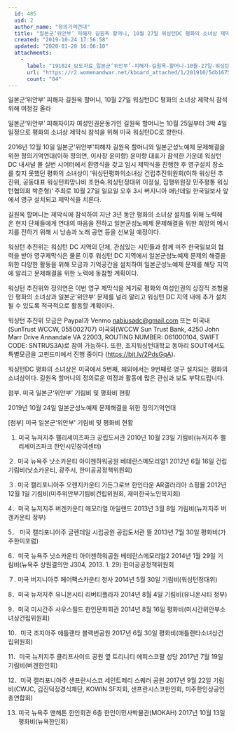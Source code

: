 ```yaml
---
  id: 485
  uid: 2
  author_name: "정의기억연대"
  title: "일본군‘위안부’ 피해자 길원옥 할머니, 10월 27일 워싱턴DC 평화의 소녀상 제막식 참석 위해 여정길 올라"
  created: "2019-10-24 17:56:58"
  updated: "2020-01-28 16:06:10"
  attachments: 
    - 
      label: "191024_보도자료_일본군‘위안부’-피해자-길원옥-할머니-10월-27일-워싱턴DC-평화의-소녀상-제막식-참석-위해-여정길-올라.hwp"
      url: "https://r2.womenandwar.net/kboard_attached/1/201910/5db1675ab16157182712.hwp"
      count: "84"
---
```

일본군‘위안부’ 피해자 길원옥 할머니, 10월 27일 워싱턴DC 평화의 소녀상 제막식 참석 위해 여정길 올라

 일본군‘위안부’ 피해자이자 여성인권운동가인 길원옥 할머니는 10월 25일부터 3박 4일 일정으로 평화의 소녀상 제막식 참석을 위해 미국 워싱턴DC로 향한다. 

 2016년 12월 10일 일본군'위안부'피해자 길원옥 할머니와 일본군성노예제 문제해결을 위한 정의기억연대(이하 정의연, 이사장 윤미향) 윤미향 대표가 참석한 가운데 워싱턴 DC 내셔널 몰 실번 시어터에서 환영식을 갖고 임시 제막식을 진행한 후 영구설치 장소를 찾지 못했던 평화의 소녀상이 '워싱턴평화의소녀상 건립추진위원회(이하 워싱턴 추진위, 공동대표 워싱턴희망나비 조현숙.워싱턴정대위 이정실, 집행위원장 민주평통 워싱턴협의회 박준형)‘ 주최로 10월 27일 일요일 오후 3시 버지니아 애난데일 한국일보사 앞에서 영구 설치되고 제막식을 치른다. 

 길원옥 할머니는 제막식에 참석하여 지난 3년 동안 평화의 소녀상 설치를 위해 노력해 온 현지 단체들에게 연대의 마음을 전하고 일본군성노예제 문제해결을 위한 희망의 메시지를 전하기 위해 시 낭송과 노래 공연 등을 선보일 예정이다.

 워싱턴 추진위는 워싱턴 DC 지역의 단체, 관심있는 시민들과 함께 미주 한국일보의 협력을 받아 영구제막식은 물론 이후 워싱턴 DC 지역에서 일본군성노예제 문제의 해결을 위한 다양한 활동을 위해 모금과 기억공간을 설치하여 일본군성노예제 문제를 해당 지역에 알리고 문제해결을 위한 노력에 동참할 계획이다. 

 워싱턴 추진위와 정의연은 이번 영구 제막식을 계기로 평화와 여성인권의 상징적 조형물인 평화의 소녀상과 일본군’위안부‘ 문제를 널리 알리고 워싱턴 DC 지역 내에 추가 설치될 수 있도록 적극적으로 활동할 계획이다. 

 워싱턴 추진위 모금은 Paypal과 Venmo nabiusadc@gmail.com 또는 미국내(SunTrust WCCW, 055002707) 미국외(WCCW Sun Trust Bank, 4250 John Marr Drive Annandale VA 22003, ROUTING NUMBER: 061000104, SWIFT CODE: SNTRUS3A)로 참여 가능하다. 또한, 조지워싱턴대학교 동아리 SOUT에서도 특별모금을 고펀드미에서 진행 중이다 (https://bit.ly/2PdsGqA).

 워싱턴DC 평화의 소녀상은 미국에서 5번째, 해외에서는 9번째로 영구 설치되는 평화의 소녀상이다. 길원옥 할머니의 정의로운 여정과 활동에 많은 관심과 보도 부탁드립니다.

첨부. 미국 일본군‘위안부’ 기림비 및 평화비 현황

2019년 10월 24일 
일본군성노예제 문제해결을 위한 정의기억연대


\[첨부\] 미국 일본군‘위안부’ 기림비 및 평화비 현황
1. 미국 뉴저지주 펠리세이즈파크 공립도서관 
2010년 10월 23일
기림비(뉴저지주 펠리세이즈파크 한인시민참여센터)

２. 미국 뉴욕주 낫소카운티 아이젠하워공원 베테란스메모리얼1 
2012년 6월 16일 건립 
기림비(낫소카운티, 광주시, 한미공공정책위원회)

３. 미국 캘리포니아주 오렌지카운티 가든그로브 한인타운 AR갤러리아 쇼핑몰
2012년 12월 1일
기림비(미주위안부기림비건립위원회, 재미한국노인복지회)

4．미국 뉴저지주 버겐카운티 메모리얼 아일랜드
2013년 3월 8일 
기림비(뉴저지주 버겐카운티 정부)

5． 미국 캘리포니아주 글렌데일 시립공원 공립도서관 뜰 
2013년 7월 30일
평화비(가주한미포럼)

6．미국 뉴욕주 낫소카운티 아이젠하워공원 베테란스메모리얼2
2014년 1월 29일 
기림비(뉴욕주 상원결의안 J304, 2013. 1. 29)
한미공공정책위원회

７. 미국 버지니아주 페어팩스카운티 청사
2014년 5월 30일
기림비(워싱턴정대위)

8．미국 뉴저지주 유니온시티 리버티플라자 
2014년 8월 4일
기림비(유니온시티 정부)

9．미국 미시간주 사우스필드 한인문화회관 
2014년 8월 16일 
평화비(미시간위안부소녀상건립위원회)

10．미국 조지아주 애틀랜타 블랙번공원
2017년 6월 30일
평화비(애틀랜타소녀상건립위원회)
 
11．미국 뉴저지주 클리프사이드 공원 옆 트리니티 에피스코팔 성당
2017년 7월 19일 
기림비(버겐한인회)

12．미국 캘리포니아주 샌프란시스코 세인트메리 스퀘러 공원
2017년 9월 22일
기림비(CWJC, 김진덕정경식재단, KOWIN SF지회, 샌프란시스코한인회, 미주한인상공인총연합회)

13. 미국 뉴욕주 맨해튼 한인회관 6층 한인이민사박물관(MOKAH)
2017년 10월 13일 
평화비(뉴욕한인회)